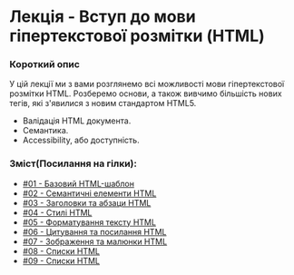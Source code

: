 # Лекція - Вступ до мови гіпертекстової ​розмітки (HTML)​
### Короткий опис
У цій лекції ми з вами розглянемо всі можливості мови гіпертекстової розмітки HTML.
Розберемо основи, а також вивчимо більшість нових тегів, які з'явилися з новим стандартом HTML5.
- Валідація HTML документа.
- Семантика.
- Accessibility, або доступність.

### Зміст(Посилання на гілки):
- [#01 - Базовий HTML-шаблон](https://github.com/bohdandeputat/MyWebSite/tree/HTML.01-Basic-HTML-Template)
- [#02 - Семантичні елементи HTML](https://github.com/bohdandeputat/MyWebSite/tree/HTML.02-Semantic-Elements)
- [#03 - Заголовки та абзаци HTML](https://github.com/bohdandeputat/MyWebSite/tree/HTML.03-Headings-and-Paragraphs)
- [#04 - Стилі HTML](https://github.com/bohdandeputat/MyWebSite/tree/HTML.04-HTML-Styles)
- [#05 - Форматування тексту HTML](https://github.com/bohdandeputat/MyWebSite/tree/HTML.05-Text-Formatting)
- [#06 - Цитування та посилання HTML](https://github.com/bohdandeputat/MyWebSite/tree/HTML.06-Quotation-and-Links)
- [#07 - Зображення та малюнки HTML](https://github.com/bohdandeputat/MyWebSite/tree/HTML.07-Images-and-Pictures)
- [#08 - Списки HTML](https://github.com/bohdandeputat/MyWebSite/tree/HTML.08-Lists)
- [#09 - Списки HTML](https://github.com/bohdandeputat/MyWebSite/tree/HTML.09-Tables)